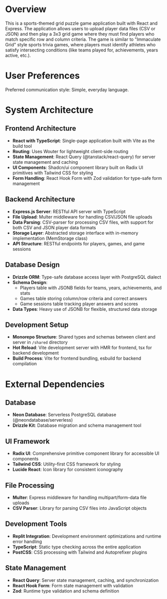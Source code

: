 # Overview

This is a sports-themed grid puzzle game application built with React and Express. The application allows users to upload player data files (CSV or JSON) and then play a 3x3 grid game where they must find players who match specific row and column criteria. The game is similar to "Immaculate Grid" style sports trivia games, where players must identify athletes who satisfy intersecting conditions (like teams played for, achievements, years active, etc.).

# User Preferences

Preferred communication style: Simple, everyday language.

# System Architecture

## Frontend Architecture
- **React with TypeScript**: Single-page application built with Vite as the build tool
- **Routing**: Uses Wouter for lightweight client-side routing
- **State Management**: React Query (@tanstack/react-query) for server state management and caching
- **UI Components**: Shadcn/ui component library built on Radix UI primitives with Tailwind CSS for styling
- **Form Handling**: React Hook Form with Zod validation for type-safe form management

## Backend Architecture
- **Express.js Server**: RESTful API server with TypeScript
- **File Upload**: Multer middleware for handling CSV/JSON file uploads
- **Data Parsing**: CSV-parser for processing CSV files, with support for both CSV and JSON player data formats
- **Storage Layer**: Abstracted storage interface with in-memory implementation (MemStorage class)
- **API Structure**: RESTful endpoints for players, games, and game sessions

## Database Design
- **Drizzle ORM**: Type-safe database access layer with PostgreSQL dialect
- **Schema Design**: 
  - Players table with JSONB fields for teams, years, achievements, and stats
  - Games table storing column/row criteria and correct answers
  - Game sessions table tracking player answers and scores
- **Data Types**: Heavy use of JSONB for flexible, structured data storage

## Development Setup
- **Monorepo Structure**: Shared types and schemas between client and server in `/shared` directory
- **Hot Reload**: Vite development server with HMR for frontend, tsx for backend development
- **Build Process**: Vite for frontend bundling, esbuild for backend compilation

# External Dependencies

## Database
- **Neon Database**: Serverless PostgreSQL database (@neondatabase/serverless)
- **Drizzle Kit**: Database migration and schema management tool

## UI Framework
- **Radix UI**: Comprehensive primitive component library for accessible UI components
- **Tailwind CSS**: Utility-first CSS framework for styling
- **Lucide React**: Icon library for consistent iconography

## File Processing
- **Multer**: Express middleware for handling multipart/form-data file uploads
- **CSV Parser**: Library for parsing CSV files into JavaScript objects

## Development Tools
- **Replit Integration**: Development environment optimizations and runtime error handling
- **TypeScript**: Static type checking across the entire application
- **PostCSS**: CSS processing with Tailwind and Autoprefixer plugins

## State Management
- **React Query**: Server state management, caching, and synchronization
- **React Hook Form**: Form state management with validation
- **Zod**: Runtime type validation and schema definition